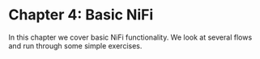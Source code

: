 # Chapter 4: Basic NiFi

In this chapter we cover basic NiFi functionality. We look at several flows and run through some simple exercises. 
